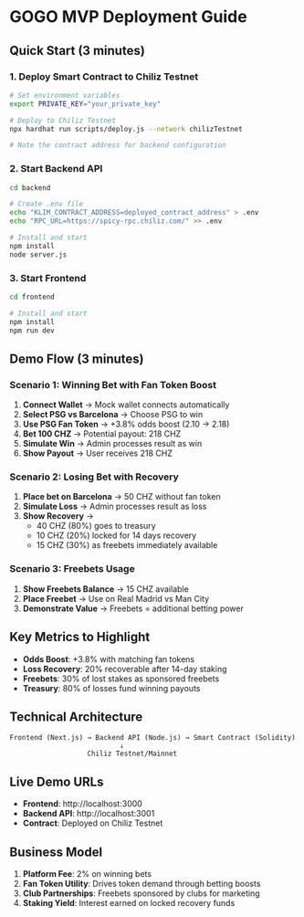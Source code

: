 # GOGO MVP Deployment Guide

## Quick Start (3 minutes)

### 1. Deploy Smart Contract to Chiliz Testnet
```bash
# Set environment variables
export PRIVATE_KEY="your_private_key"

# Deploy to Chiliz Testnet
npx hardhat run scripts/deploy.js --network chilizTestnet

# Note the contract address for backend configuration
```

### 2. Start Backend API
```bash
cd backend

# Create .env file
echo "KLIM_CONTRACT_ADDRESS=deployed_contract_address" > .env
echo "RPC_URL=https://spicy-rpc.chiliz.com/" >> .env

# Install and start
npm install
node server.js
```

### 3. Start Frontend
```bash
cd frontend

# Install and start
npm install
npm run dev
```

## Demo Flow (3 minutes)

### Scenario 1: Winning Bet with Fan Token Boost
1. **Connect Wallet** → Mock wallet connects automatically
2. **Select PSG vs Barcelona** → Choose PSG to win
3. **Use PSG Fan Token** → +3.8% odds boost (2.10 → 2.18)
4. **Bet 100 CHZ** → Potential payout: 218 CHZ
5. **Simulate Win** → Admin processes result as win
6. **Show Payout** → User receives 218 CHZ

### Scenario 2: Losing Bet with Recovery
1. **Place bet on Barcelona** → 50 CHZ without fan token
2. **Simulate Loss** → Admin processes result as loss
3. **Show Recovery** → 
   - 40 CHZ (80%) goes to treasury
   - 10 CHZ (20%) locked for 14 days recovery
   - 15 CHZ (30%) as freebets immediately available

### Scenario 3: Freebets Usage
1. **Show Freebets Balance** → 15 CHZ available
2. **Place Freebet** → Use on Real Madrid vs Man City
3. **Demonstrate Value** → Freebets = additional betting power

## Key Metrics to Highlight

- **Odds Boost**: +3.8% with matching fan tokens
- **Loss Recovery**: 20% recoverable after 14-day staking
- **Freebets**: 30% of lost stakes as sponsored freebets
- **Treasury**: 80% of losses fund winning payouts

## Technical Architecture

```
Frontend (Next.js) → Backend API (Node.js) → Smart Contract (Solidity)
                           ↓
                   Chiliz Testnet/Mainnet
```

## Live Demo URLs

- **Frontend**: http://localhost:3000
- **Backend API**: http://localhost:3001
- **Contract**: Deployed on Chiliz Testnet

## Business Model

1. **Platform Fee**: 2% on winning bets
2. **Fan Token Utility**: Drives token demand through betting boosts
3. **Club Partnerships**: Freebets sponsored by clubs for marketing
4. **Staking Yield**: Interest earned on locked recovery funds